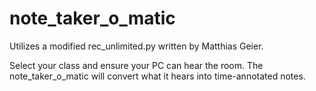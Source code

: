 # note_taker_o_matic
 
Utilizes a modified rec_unlimited.py written by Matthias Geier.

Select your class and ensure your PC can hear the room. The note_taker_o_matic will convert what it hears into time-annotated notes.